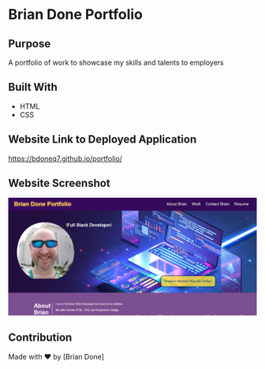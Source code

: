 # Brian Done Portfolio

## Purpose
A portfolio of work to showcase my skills and talents to employers

## Built With
* HTML
* CSS

## Website Link to Deployed Application
https://bdoneq7.github.io/portfolio/

## Website Screenshot
![Alt Brian Done Portfolio Screenshot](https://github.com/bdoneq7/portfolio/blob/main/assets/images/screenshot.PNG?raw=true "Brian Doe Portfolio Screenshot")

## Contribution
Made with ❤️ by [Brian Done]